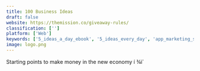 ```yaml
---
title: 100 Business Ideas
draft: false 
website: https://themission.co/giveaway-rules/
classification: ['']
platform: ['Web']
keywords: ['5_ideas_a_day_ebook', '5_ideas_every_day', 'app_marketing_stack', 'christmas_experiments', 'flopstarter', 'hacker_dig', 'hello_santa', 'idea_picker', 'ideazap', 'idealist', 'inside_drones', 'marketing_stack', 'organic_ideation_tool', 'outlane_freebies', 'problem_analyzer', 'problem_of_the_day', 'seed', 'snap_accelerate', 'startup_collections', 'startup_stash', 'the_25_days_of_ideas', 'the_influencer_marketing_stack', 'velocity']
image: logo.png
---
```

Starting points to make money in the new economy í ¾í´